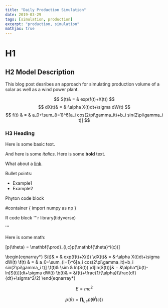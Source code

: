```yaml
---
title: "Daily Production Simulation"
date: 2019-03-29
tags: [simulation, production]
excerpt: "production, simulation"
mathjax: true
---
```


# H1

## H2 Model Description

This blog post desribes an approach for simulating production volume of a solar as well as a wind power plant.

$$ S(t)& = & exp(f(t)+X(t)) $$
$$ dX(t)& = &-\alpha X(t)dt+\sigma dW(t) $$
$$ f(t) & = & a_0+\sum_{i=1}^6[a_i cos(2\pi\gamma_it)+b_i sin(2\pi\gamma_i t)] $$
### H3 Heading

Here is some basic text.

And here is some *italics*.
Here is some **bold** text.

What about a [link](www.google.com).

Bullet points:
* Example1
* Example2

Phyton code block

#container {
  import numpy as np
}

R code block
'''r
library(tidyverse)

'''

Here is some math:

\[p(\theta) = \mathbf{\prod}_{i,c}p(\mathbf{\theta}^i(c))\]

\begin{eqnarray*}
S(t)& = & exp(f(t)+X(t))
\\dX(t)& = &-\alpha X(t)dt+\sigma dW(t)
\\f(t) & = & a_0+\sum_{i=1}^6[a_i cos(2\pi\gamma_it)+b_i sin(2\pi\gamma_i t)]
\\f(t)& \sim & ln(S(t))
\\d[ln(S(t))]& = &\alpha*[b(t)-ln[S(t)]]dt+\sigma dW(t)
\\b(t)& = &f(t)+\frac{1}{\alpha}(\frac{df}{dt}+\sigma^2/2)
\end{eqnarray*}

$$ E = mc^2 $$

$$  p(\theta) = \mathbf{\prod}_{i,c}p(\mathbf{\theta}^i(c)) $$
